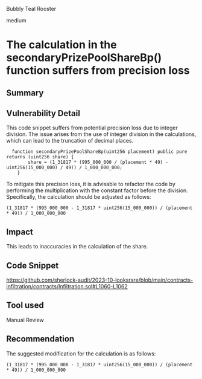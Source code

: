 Bubbly Teal Rooster

medium

# The calculation in the secondaryPrizePoolShareBp() function suffers from precision loss
## Summary

## Vulnerability Detail
This code snippet suffers from potential precision loss due to integer division. The issue arises from the use of integer division in the calculations, which can lead to the truncation of decimal places.
```solidity
  function secondaryPrizePoolShareBp(uint256 placement) public pure returns (uint256 share) {
        share = (1_31817 * (995_000_000 / (placement * 49) - uint256(15_000_000) / 49)) / 1_000_000_000;
    }

```

 To mitigate this precision loss, it is advisable to refactor the code by performing the multiplication with the constant factor before the division. Specifically, the calculation should be adjusted as follows:
```solidity
(1_31817 * (995_000_000 - 1_31817 * uint256(15_000_000)) / (placement * 49)) / 1_000_000_000

```

## Impact
This leads to inaccuracies in the calculation of the share.

## Code Snippet
https://github.com/sherlock-audit/2023-10-looksrare/blob/main/contracts-infiltration/contracts/Infiltration.sol#L1060-L1062
## Tool used

Manual Review

## Recommendation
The suggested modification for the calculation is as follows:
```solidity
(1_31817 * (995_000_000 - 1_31817 * uint256(15_000_000)) / (placement * 49)) / 1_000_000_000

```
